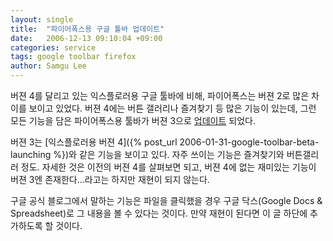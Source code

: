 ```yaml
---
layout: single
title:  "파이어폭스용 구글 툴바 업데이트"
date:   2006-12-13 09:10:04 +09:00
categories: service
tags: google toolbar firefox
author: Samgu Lee
---
```

버젼 4를 달리고 있는 익스플로러용 구글 툴바에 비해, 파이어폭스는 버젼 2로 많은 차이를 보이고 있었다. 버젼 4에는 버튼 갤러리나 즐겨찾기 등 많은 기능이 있는데, 그런 모든 기능을 담은 파이어폭스용 툴바가 버젼 3으로 [업데이트](http://googleblog.blogspot.com/2006/12/nifty-toolbar-upgrades-for-firefox_12.html) 되었다.

버젼 3는 [익스플로러용 버젼 4]({% post_url 2006-01-31-google-toolbar-beta-launching %})와 같은 기능을 보이고 있다. 자주 쓰이는 기능은 즐겨찾기와 버튼갤리러 정도. 자세한 것은 이전의 버젼 4를 살펴보면 되고, 버젼 4에 없는 재미있는 기능이 버젼 3엔 존재한다&#8230;라고는 하지만 재현이 되지 않는다.

구글 공식 블로그에서 말하는 기능은 파일을 클릭했을 경우 구글 닥스(Google Docs &#038; Spreadsheet)로 그 내용을 볼 수 있다는 것이다. 만약 재현이 된다면 이 글 하단에 추가하도록 할 것이다.
